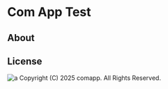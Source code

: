 # Com App Test

## About

## License
<img src="a.png" alt="a">
Copyright (C) 2025 comapp. All Rights Reserved.

